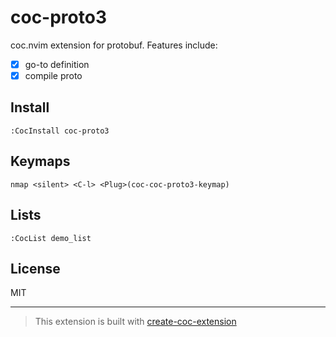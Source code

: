# coc-proto3

coc.nvim extension for protobuf. Features include:

- [x] go-to definition
- [x] compile proto

## Install

`:CocInstall coc-proto3`

## Keymaps

`nmap <silent> <C-l> <Plug>(coc-coc-proto3-keymap)`

## Lists

`:CocList demo_list`

## License

MIT

---

> This extension is built with [create-coc-extension](https://github.com/fannheyward/create-coc-extension)
